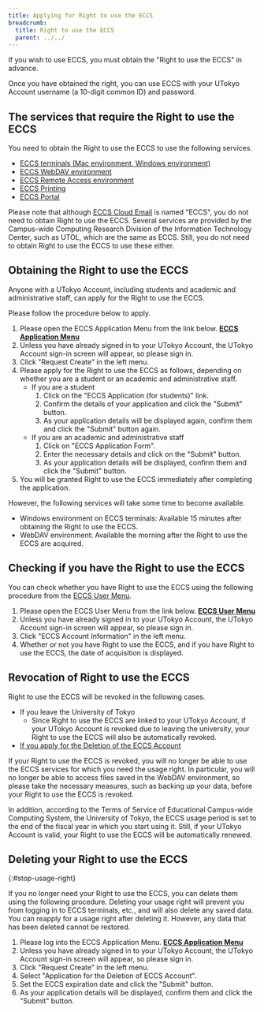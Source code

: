 ```yaml
---
title: Applying for Right to use the ECCS
breadcrumb:
  title: Right to use the ECCS
  parent: ../../
---
```


If you wish to use ECCS, you must obtain the "Right to use the ECCS" in advance.

Once you have obtained the right, you can use ECCS with your UTokyo Account username (a 10-digit common ID) and password.

## The services that require the Right to use the ECCS

You need to obtain the Right to use the ECCS to use the following services.

- [ECCS terminals (Mac environment, Windows environment)](/en/eccs/)
- [ECCS WebDAV environment](/en/eccs/features/webdav/)
- [ECCS Remote Access environment](/en/eccs/features/ras/)
- [ECCS Printing](/en/eccs/features/printing/)
- [ECCS Portal](https://portal.ecc.u-tokyo.ac.jp/)

Please note that although [ECCS Cloud Email](/en/google/) is named "ECCS", you do not need to obtain Right to use the ECCS. Several services are provided by the Campus-wide Computing Research Division of the Information Technology Center, such as UTOL, which are the same as ECCS. Still, you do not need to obtain Right to use the ECCS to use these either.

## Obtaining the Right to use the ECCS

Anyone with a UTokyo Account, including students and academic and administrative staff, can apply for the Right to use the ECCS.

Please follow the procedure below to apply.

1. Please open the ECCS Application Menu from the link below.
    <strong class="box center">
    [ECCS Application Menu](https://idm.ecc.u-tokyo.ac.jp/idworkflow/)
    </strong>
2. Unless you have already signed in to your UTokyo Account, the UTokyo Account sign-in screen will appear, so please sign in.
3. Click "Request Create" in the left menu.
4. Please apply for the Right to use the ECCS as follows, depending on whether you are a student or an academic and administrative staff.
   - If you are a student
     1. Click on the "ECCS Application (for students)" link.
     2. Confirm the details of your application and click the "Submit" button.
     3. As your application details will be displayed again, confirm them and click the "Submit" button again.
   - If you are an academic and administrative staff
     1. Click on "ECCS Application Form".
     2. Enter the necessary details and click on the "Submit" button.
     3. As your application details will be displayed, confirm them and click the "Submit" button.
5. You will be granted Right to use the ECCS immediately after completing the application.

However, the following services will take some time to become available.

- Windows environment on ECCS terminals: Available 15 minutes after obtaining the Right to use the ECCS.
- WebDAV environment: Available the morning after the Right to use the ECCS are acquired.

## Checking if you have the Right to use the ECCS

You can check whether you have Right to use the ECCS using the following procedure from the [ECCS User Menu](https://idm.ecc.u-tokyo.ac.jp/webmtn/LoginServlet).

1. Please open the ECCS User Menu from the link below.
    <strong class="box center">
    [ECCS User Menu](https://idm.ecc.u-tokyo.ac.jp/webmtn/LoginServlet) 
    </strong>
2. Unless you have already signed in to your UTokyo Account, the UTokyo Account sign-in screen will appear, so please sign in.
3. Click "ECCS Account Information" in the left menu.
4. Whether or not you have Right to use the ECCS, and if you have Right to use the ECCS, the date of acquisition is displayed.

## Revocation of Right to use the ECCS

Right to use the ECCS will be revoked in the following cases.

- If you leave the University of Tokyo
  - Since Right to use the ECCS are linked to your UTokyo Account, if your UTokyo Account is revoked due to leaving the university, your Right to use the ECCS will also be automatically revoked.
- [If you apply for the Deletion of the ECCS Account](#stop-usage-right)

If your Right to use the ECCS is revoked, you will no longer be able to use the ECCS services for which you need the usage right. In particular, you will no longer be able to access files saved in the WebDAV environment, so please take the necessary measures, such as backing up your data, before your Right to use the ECCS is revoked.

In addition, according to the Terms of Service of Educational Campus-wide Computing System, the University of Tokyo, the ECCS usage period is set to the end of the fiscal year in which you start using it. Still, if your UTokyo Account is valid, your Right to use the ECCS will be automatically renewed.

## Deleting your Right to use the ECCS
{:#stop-usage-right}

If you no longer need your Right to use the ECCS, you can delete them using the following procedure. Deleting your usage right will prevent you from logging in to ECCS terminals, etc., and will also delete any saved data. You can reapply for a usage right after deleting it. However, any data that has been deleted cannot be restored.

1. Please log into the ECCS Application Menu.
    <strong class="box center">
    [ECCS Application Menu](https://idm.ecc.u-tokyo.ac.jp/idworkflow/)
    </strong>
2. Unless you have already signed in to your UTokyo Account, the UTokyo Account sign-in screen will appear, so please sign in.
3. Click "Request Create" in the left menu.
4. Select "Application for the Deletion of ECCS Account".
5. Set the ECCS expiration date and click the "Submit" button.
6. As your application details will be displayed, confirm them and click the "Submit" button.
